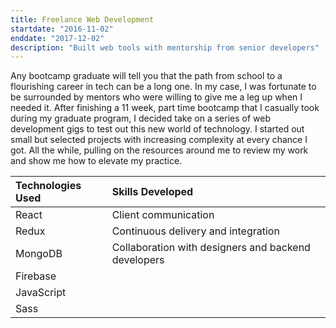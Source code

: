 ```yaml
---
title: Freelance Web Development
startdate: "2016-11-02"
enddate: "2017-12-02"
description: "Built web tools with mentorship from senior developers"
---
```


Any bootcamp graduate will tell you that the path from school to a flourishing career in tech can be a long one. In my case, I was fortunate to be surrounded by mentors who were willing to give me a leg up when I needed it. After finishing a 11 week, part time bootcamp that I casually took during my graduate program, I decided take on a series of web development gigs to test out this new world of technology. I started out small but selected projects with increasing complexity at every chance I got. All the while, pulling on the resources around me to review my work and show me how to elevate my practice.


| Technologies Used | Skills Developed                                    |
| :----------       | :-------------------------------------------------- |
| React             | Client communication                                |
| Redux             | Continuous delivery and integration                 |
| MongoDB           | Collaboration with designers and backend developers |
| Firebase          |                                                         
| JavaScript        |        
| Sass              |        



